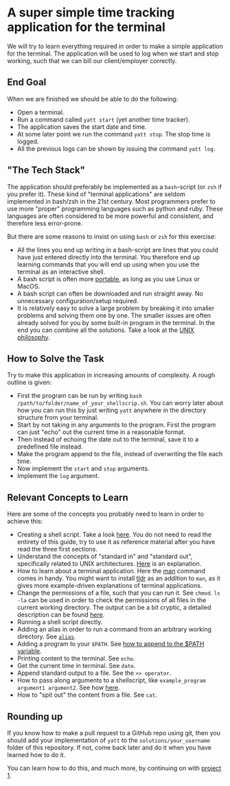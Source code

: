 # A super simple time tracking application for the terminal
We will try to learn everything required in order to make a simple application for the terminal. 
The application will be used to log when we start and stop working, such that we can bill our client/employer correctly.

## End Goal
When we are finished we should be able to do the following:
* Open a terminal.
* Run a command called `yatt start` (yet another time tracker).
* The application saves the start date and time.
* At some later point we run the command `yatt stop`. The stop time is logged.
* All the previous logs can be shown by issuing the command `yatt log`.

## "The Tech Stack"
The application should preferably be implemented as a `bash`-script (or `zsh` if you prefer it).
These kind of "terminal applications" are seldom implemented in bash/zsh in the 21st century. Most programmers prefer to use more "proper" programming languages such as python and ruby. These languages are often considered to be more powerful and consistent, and therefore less error-prone.

But there are some reasons to insist on using `bash` or `zsh` for this exercise:
* All the lines you end up writing in a bash-script are lines that you could have just entered directly into the terminal. You therefore end up learning commands that you will end up using when you use the terminal as an interactive shell.
* A bash script is often more [portable](https://en.wikipedia.org/wiki/Software_portability), as long as you use Linux or MacOS.
* A bash script can often be downloaded and run straight away. No unnecessary configuration/setup required. 
* It is relatively easy to solve a large problem by breaking it into smaller problems and solving them one by one. The smaller issues are often already solved for you by some built-in program in the terminal. In the end you can combine all the solutions. Take a look at the [UNIX philosophy](https://en.wikipedia.org/wiki/Unix_philosophy#Origin).

## How to Solve the Task
Try to make this application in increasing amounts of complexity. A rough outline is given:
* First the program can be run by writing `bash /path/to/folder/name_of_your_shellscrip.sh`. You can worry later about how you can run this by just writing `yatt` anywhere in the directory structure from your terminal.
* Start by not taking in any arguments to the program. First the program can just "echo" out the current time in a reasonable format.
* Then instead of echoing the date out to the terminal, save it to a predefined file instead.
* Make the program append to the file, instead of overwriting the file each time.
* Now implement the `start` and `stop` arguments.
* Implement the `log` argument.

## Relevant Concepts to Learn
Here are some of the concepts you probably need to learn in order to achieve this:
* Creating a shell script. Take a look [here](https://www.shellscript.sh/). You do not need to read the entirety of this guide, try to use it as reference material after you have read the three first sections.
* Understand the concepts of "standard in" and "standard out", specifically related to UNIX architectures. [Here](https://linux.startcom.org/docs/fr/Introduction%20to%20Linux/sect_05_01.html) is an explanation.
* How to learn about a terminal application. Here the [man](https://unix.stackexchange.com/questions/193815/how-do-i-use-man-pages-to-learn-how-to-use-commands/193816) command comes in handy. You might want to install [tldr](http://tldr.sh/) as an addition to `man`, as it gives more example-driven explanations of terminal applications.
* Change the permissions of a file, such that you can run it. See `chmod`. `ls -la` can be used in order to check the permissions of all files in the current working directory. The output can be a bit cryptic, a detailed description can be found [here](https://www.computerhope.com/unix/uchmod.htm).
* Running a shell script directly.
* Adding an alias in order to run a command from an arbitrary working directory. See [`alias`](https://stackoverflow.com/questions/8967843/how-do-i-create-a-bash-alias).
* Adding a program to your `$PATH`. See [how to append to the $PATH variable](https://unix.stackexchange.com/a/26059).
* Printing content to the terminal. See `echo`.
* Get the current time in terminal. See `date`.
* Append standard output to a file. See the `>> operator`.
* How to pass along arguments to a shellscript, like `example_program argument1 argument2`. See how [here](https://www.shellscript.sh/variables2.html).
* How to "spit out" the content from a file. See `cat`.

## Rounding up
If you know how to make a pull request to a GitHub repo using git, then you should add your implementation of `yatt` to the `solutions/your_username` folder of this repository. If not, come back later and do it when you have learned how to do it.

You can learn how to do this, and much more, by continuing on with [project 1](1-dotfiles.md).
